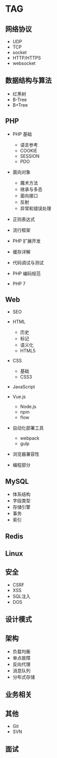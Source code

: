# TAG

## 网络协议

- UDP
- TCP
- socket
- HTTP/HTTPS
- websocket

## 数据结构与算法

- 红黑树
- B-Tree
- B+Tree

## PHP

- PHP 基础
	- 语言参考
	- COOKIE
	- SESSION
	- PDO

- 面向对象
	- 魔术方法
	- 继承与多态
	- 面向接口
	- 反射
	- 异常和错误处理

- 正则表达式
- 流行框架
- PHP 扩展开发
- 缓存详解
- 代码调试与测试
- PHP 编码规范
- PHP 7

## Web

- SEO

- HTML
	- 历史
	- 标记
	- 语义化
	- HTML5

- CSS
	- 基础
	- CSS3

- JavaScript

- Vue.js
	- Node.js
	- npm
	- flow

- 自动化部署工具
	- webpack
	- gulp

- 浏览器兼容性

- 编程部分

## MySQL

- 体系结构
- 字段类型
- 存储引擎
- 事务
- 索引

## Redis

## Linux

## 安全

- CSRF
- XSS
- SQL注入
- DOS

## 设计模式

## 架构

- 负载均衡
- 单点故障
- 反向代理
- 消息队列
- 分布式存储

## 业务相关

## 其他

- Git
- SVN

## 面试